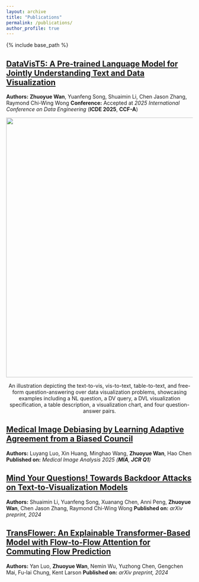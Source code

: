 ```yaml
---
layout: archive
title: "Publications"
permalink: /publications/
author_profile: true
---
```

{% include base_path %}

## [DataVisT5: A Pre-trained Language Model for Jointly Understanding Text and Data Visualization](https://arxiv.org/abs/2408.07401)

**Authors:** **Zhuoyue Wan**, Yuanfeng Song, Shuaimin Li, Chen Jason Zhang, Raymond Chi-Wing Wong
**Conference:** Accepted at *2025 International Conference on Data Engineering* (**ICDE 2025**, **CCF-A**)

<p float="left" align="center">
<img src="{{ site.url }}/images/DVT5.png" width="700" /> 
<figcaption align="center">
An illustration depicting the text-to-vis, vis-to-text, table-to-text, and free-form question-answering over data visualization problems, showcasing examples including a NL question, a DV query, a DVL visualization specification, a table description, a visualization chart, and four question-answer pairs.
</figcaption>
</p>

## [Medical Image Debiasing by Learning Adaptive Agreement from a Biased Council](https://arxiv.org/abs/2401.11713)

**Authors:** Luyang Luo, Xin Huang, Minghao Wang, **Zhuoyue Wan**, Hao Chen
**Published on:** *Medical Image Analysis 2025 (**MIA**, **JCR Q1**)*

## [Mind Your Questions! Towards Backdoor Attacks on Text-to-Visualization Models](https://arxiv.org/abs/2410.06782)

**Authors:** Shuaimin Li, Yuanfeng Song, Xuanang Chen, Anni Peng, **Zhuoyue Wan**, Chen Jason Zhang, Raymond Chi-Wing Wong
**Published on:** *arXiv preprint, 2024*

## [TransFlower: An Explainable Transformer-Based Model with Flow-to-Flow Attention for Commuting Flow Prediction](https://arxiv.org/abs/2402.15398)

**Authors:** Yan Luo, **Zhuoyue Wan**, Nemin Wu, Yuzhong Chen, Gengchen Mai, Fu-lai Chung, Kent Larson
**Published on:** *arXiv preprint, 2024*
